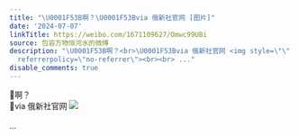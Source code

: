 ```yaml
---
title: "\U0001F53B啊？\U0001F53Bvia 俄新社官网 [图片]"
date: '2024-07-07'
linkTitle: https://weibo.com/1671109627/Omwc99UBi
source: 包容万物恒河水的微博
description: "\U0001F53B啊？<br>\U0001F53Bvia 俄新社官网 <img style=\"\" src=\"https://tvax2.sinaimg.cn/large/639b1bfbly1hrfz2al86fj20nn0lrwn1.jpg\"
  referrerpolicy=\"no-referrer\"><br><br> ..."
disable_comments: true
---
```

🔻啊？<br>🔻via 俄新社官网 <img style="" src="https://tvax2.sinaimg.cn/large/639b1bfbly1hrfz2al86fj20nn0lrwn1.jpg" referrerpolicy="no-referrer"><br><br> ...
